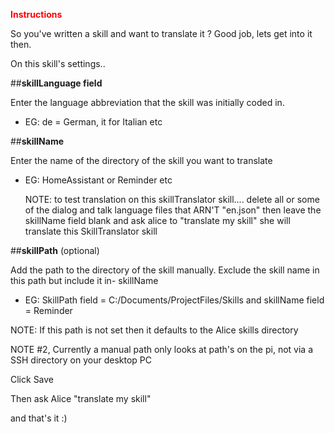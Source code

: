 <span style="color: #ff0000;"><strong>Instructions </span></strong>

So you've written a skill and want to translate it ? Good job, lets get into it then.

On this skill's settings..

##**skillLanguage field**

 Enter the language abbreviation that the skill was initially coded in. 
 
 - EG: de = German, it for Italian etc 

##**skillName** 

Enter the name of the directory of the skill you want to translate

 - EG: HomeAssistant or Reminder etc 
    
    NOTE: to test translation on this skillTranslator skill.... delete all or some of the dialog and talk language files that ARN'T "en.json"
     then leave the skillName field blank and ask alice to "translate my skill" she will translate 
     this SkillTranslator skill 
 
 ##**skillPath** (optional)
 
 Add the path to the directory of the skill manually. Exclude the skill name in this path but include
   it in- skillName 
 
 - EG: SkillPath field = C:/Documents/ProjectFiles/Skills
    and skillName field = Reminder  
    
NOTE: If this path is not set then it defaults to the Alice skills directory 

NOTE #2, Currently a manual path only looks at path's on the pi, not via a SSH directory on your desktop PC

Click Save

Then ask Alice "translate my skill"

and that's it :)
